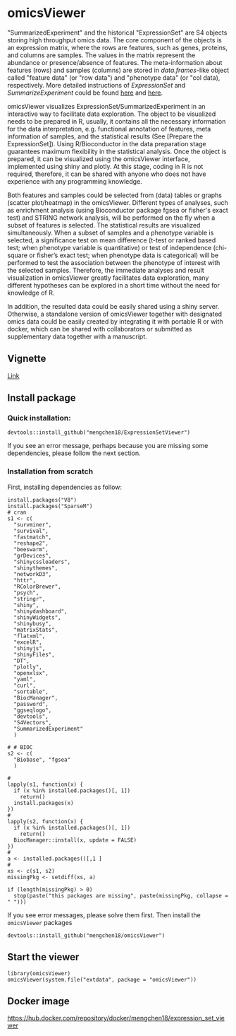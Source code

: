 # omicsViewer

"SummarizedExperiment" and the historical "ExpressionSet" are S4 objects storing high throughput omics data. The core component of the objects is an expression matrix, where the rows are features, such as genes, proteins, and columns are samples. The values in the matrix represent the abundance or presence/absence of features. The meta-information about features (rows) and samples (columns) are stored in *data.frames*-like object called "feature data" (or "row data") and "phenotype data" (or "col data), respectively. More detailed instructions of _ExpressionSet_ and _SummarizeExperiment_ could be found [here](https://www.bioconductor.org/packages/release/bioc/vignettes/Biobase/inst/doc/ExpressionSetIntroduction.pdf) and [here](https://bioconductor.org/packages/release/bioc/vignettes/SummarizedExperiment/inst/doc/SummarizedExperiment.html).

omicsViewer visualizes ExpressionSet/SummarizedExperiment in an interactive way to facilitate data exploration. The object to be visualized needs to be prepared in R, usually, it contains all the necessary information for the data interpretation, e.g. functional annotation of features, meta information of samples, and the statistical results (See [Prepare the ExpressionSet]). Using R/Bioconductor in the data preparation stage guarantees maximum flexibility in the statistical analysis. Once the object is prepared, it can be visualized using the omicsViewer interface, implemented using shiny and plotly. At this stage, coding in R is not required, therefore, it can be shared with anyone who does not have experience with any programming knowledge. 

Both features and samples could be selected from (data) tables or graphs (scatter plot/heatmap) in the omicsViewer. Different types of analyses, such as enrichment analysis (using Bioconductor package fgsea or fisher's exact test) and STRING network analysis, will be performed on the fly when a subset of features is selected. The statistical results are visualized simultaneously. When a subset of samples and a phenotype variable is selected, a significance test on mean difference (t-test or ranked based test; when phenotype variable is quantitative) or test of independence (chi-square or fisher’s exact test; when phenotype data is categorical) will be performed to test the association between the phenotype of interest with the selected samples. Therefore, the immediate analyses and result visualization in omicsViewer greatly facilitates data exploration, many different hypotheses can be explored in a short time without the need for knowledge of R.

In addition, the resulted data could be easily shared using a shiny server. Otherwise, a standalone version 
of omicsViewer together with designated omics data could be easily created by integrating it with 
portable R or with docker, which can be shared with collaborators or submitted as supplementary data together with a manuscript.

## Vignette
[Link](https://mengchen18.github.io/ExpressionSetViewer/index.html)

## Install package
### Quick installation:
```
devtools::install_github("mengchen18/ExpressionSetViewer")
```
If you see an error message, perhaps because you are missing some dependencies, please follow the next section.
### Installation from scratch
First, installing dependencies as follow:
```
install.packages("V8")
install.packages("SparseM")
# cran
s1 <- c(
  "survminer",
  "survival",
  "fastmatch",
  "reshape2",
  "beeswarm",
  "grDevices",
  "shinycssloaders",
  "shinythemes",
  "networkD3",
  "httr",
  "RColorBrewer",
  "psych",
  "stringr",
  "shiny",
  "shinydashboard",
  "shinyWidgets",
  "shinybusy",
  "matrixStats",
  "flatxml",
  "excelR",
  "shinyjs",
  "shinyFiles",
  "DT",
  "plotly",
  "openxlsx",
  "yaml",
  "curl", 
  "sortable",
  "BiocManager",
  "password",
  "ggseqlogo",
  "devtools",
  "S4Vectors",
  "SummarizedExperiment"
  )

# # BIOC
s2 <- c(
  "Biobase", "fgsea"
  )

# 
lapply(s1, function(x) {
  if (x %in% installed.packages()[, 1])
    return()
  install.packages(x)
})
# 
lapply(s2, function(x) {
  if (x %in% installed.packages()[, 1])
    return()
  BiocManager::install(x, update = FALSE)
})
# 
a <- installed.packages()[,1 ]
# 
xs <- c(s1, s2)
missingPkg <- setdiff(xs, a)

if (length(missingPkg) > 0)
  stop(paste("this packages are missing", paste(missingPkg, collapse = " ")))
```

If you see error messages, please solve them first. 
Then install the `omicsViewer` packages
```
devtools::install_github("mengchen18/omicsViewer")
```


## Start the viewer

```
library(omicsViewer)
omicsViewer(system.file("extdata", package = "omicsViewer"))
```


## Docker image


https://hub.docker.com/repository/docker/mengchen18/expression_set_viewer

